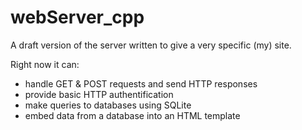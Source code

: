 # webServer_cpp
A draft version of the server written to give a very specific (my) site.

Right now it can:
- handle GET & POST requests and send HTTP responses
- provide basic HTTP authentification
- make queries to databases using SQLite
- embed data from a database into an HTML template

